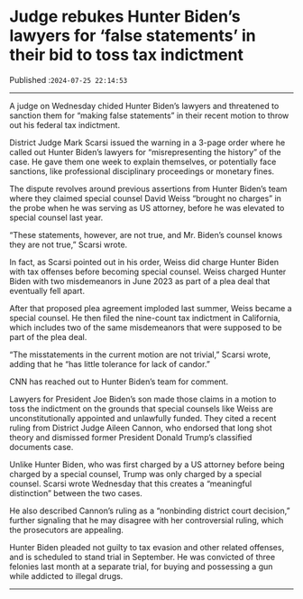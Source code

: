 # Judge rebukes Hunter Biden’s lawyers for ‘false statements’ in their bid to toss tax indictment

Published :`2024-07-25 22:14:53`

---

A judge on Wednesday chided Hunter Biden’s lawyers and threatened to sanction them for “making false statements” in their recent motion to throw out his federal tax indictment.

District Judge Mark Scarsi issued the warning in a 3-page order where he called out Hunter Biden’s lawyers for “misrepresenting the history” of the case. He gave them one week to explain themselves, or potentially face sanctions, like professional disciplinary proceedings or monetary fines.

The dispute revolves around previous assertions from Hunter Biden’s team where they claimed special counsel David Weiss “brought no charges” in the probe when he was serving as US attorney, before he was elevated to special counsel last year.

“These statements, however, are not true, and Mr. Biden’s counsel knows they are not true,” Scarsi wrote.

In fact, as Scarsi pointed out in his order, Weiss did charge Hunter Biden with tax offenses before becoming special counsel. Weiss charged Hunter Biden with two misdemeanors in June 2023 as part of a plea deal that eventually fell apart.

After that proposed plea agreement imploded last summer, Weiss became a special counsel. He then filed the nine-count tax indictment in California, which includes two of the same misdemeanors that were supposed to be part of the plea deal.

“The misstatements in the current motion are not trivial,” Scarsi wrote, adding that he “has little tolerance for lack of candor.”

CNN has reached out to Hunter Biden’s team for comment.

Lawyers for President Joe Biden’s son made those claims in a motion to toss the indictment on the grounds that special counsels like Weiss are unconstitutionally appointed and unlawfully funded. They cited a recent ruling from District Judge Aileen Cannon, who endorsed that long shot theory and dismissed former President Donald Trump’s classified documents case.

Unlike Hunter Biden, who was first charged by a US attorney before being charged by a special counsel, Trump was only charged by a special counsel. Scarsi wrote Wednesday that this creates a “meaningful distinction” between the two cases.

He also described Cannon’s ruling as a “nonbinding district court decision,” further signaling that he may disagree with her controversial ruling, which the prosecutors are appealing.

Hunter Biden pleaded not guilty to tax evasion and other related offenses, and is scheduled to stand trial in September. He was convicted of three felonies last month at a separate trial, for buying and possessing a gun while addicted to illegal drugs.

---

